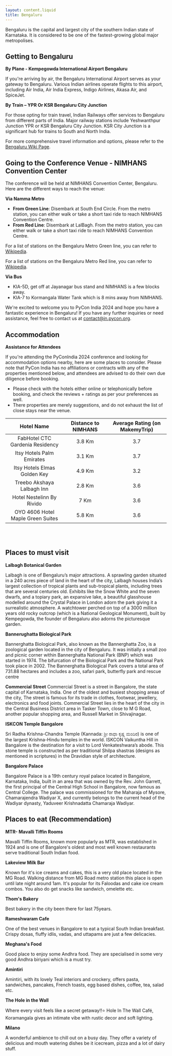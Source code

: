 ```yaml
---
layout: content.liquid
title: Bengaluru
---
```


Bengaluru is the capital and largest city of the southern Indian state of Karnataka. It is considered to be one of the fastest-growing global major metropolises.

Getting to Bengaluru
----------

**By Plane - Kempegowda International Airport Bengaluru**

If you're arriving by air, the Bengaluru International Airport serves as your gateway to Bengaluru. Various Indian airlines operate flights to this airport, including Air India, Air India Express, Indigo Airlines, Akasa Air, and SpiceJet.

**By Train – YPR Or KSR Bengaluru City Junction**

For those opting for train travel, Indian Railways offer services to Bengaluru from different parts of India. Major railway stations include Yeshwanthpur Junction YPR or KSR Bengaluru City Junction. KSR City Junction is a significant hub for trains to South and North India.

For more comprehensive travel information and options, please refer to the [Bengaluru Wiki Page](https://wikitravel.org/en/Bengaluru#Get_in).

Going to the Conference Venue - NIMHANS Convention Center
---------

The conference will be held at NIMHANS Convention Center, Bengaluru. Here are the different ways to reach the venue:

**Via Namma Metro**
- **From Green Line**: Disembark at South End Circle. From the metro station, you can either walk or take a short taxi ride to reach NIMHANS Convention Centre.
- **From Red Line**: Disembark at LalBagh. From the metro station, you can either walk or take a short taxi ride to reach NIMHANS Convention Centre.

For a list of stations on the Bengaluru Metro Green line, you can refer to [Wikipedia](https://en.wikipedia.org/wiki/Green_Line_(Namma_Metro)).

For a list of stations on the Bengaluru Metro Red line, you can refer to [Wikipedia](https://en.wikipedia.org/wiki/Red_Line_(Namma_Metro)).


**Via Bus**
- KIA-5D, get off at Jayanagar bus stand and NIMHANS is a few blocks away.
- KIA-7 to Kormangala Water Tank which is 8 mins away from NIMHANS.

We're excited to welcome you to PyCon India 2024 and hope you have a fantastic experience in Bengaluru! If you have any further inquiries or need assistance, feel free to contact us at [contact@in.pycon.org](mailto:contact@in.pycon.org).


Accommodation
-------
**Assistance for Attendees**

If you're attending the PyConIndia 2024 conference and looking for accommodation options nearby, here are some places to consider. Please note that PyCon India has no affiliations or contracts with any of the properties mentioned below, and attendees are advised to do their own due diligence before booking.
- Please check with the hotels either online or telephonically before booking, and check the reviews + ratings as per your preferences as well.
- There properties are merely suggestions, and do not exhaust the list of close stays near the venue.

| Hotel Name | Distance to NIMHANS | Average Rating (on MakemyTrip) |
| :--------: | :-----------------: | :----------------------------: |
| FabHotel CTC Gardenia Residency | 3.8 Km | 3.7|
| Itsy Hotels Palm Emirates | 3.1 Km | 3.7 |
| Itsy Hotels Elmas Golden Key | 4.9 Km | 3.2 |
| Treebo Akshaya Lalbagh Inn | 2.8 Km | 3.6 |
| Hotel Nestelinn By Rivido | 7 Km | 3.6 |
| OYO 4606 Hotel Maple Green Suites | 5.8 Km | 3.6 |
<br/><br/>

Places to must visit
-----

**Lalbagh Botanical Garden**

Lalbagh is one of Bengaluru’s major attractions. A sprawling garden situated in a 240 acres piece of land in the heart of the city, Lalbagh houses India’s largest collection of tropical plants and sub-tropical plants, including trees that are several centuries old. Exhibits like the Snow White and the seven dwarfs, and a topiary park, an expansive lake, a beautiful glasshouse modelled around the Crystal Palace in London adorn the park giving it a surrealistic atmosphere. A watchtower perched on top of a 3000 million years old rocky outcrop (which is a National Geological Monument), built by Kempegowda, the founder of Bengaluru also adorns the picturesque garden.

**Bannerughatta Biological Park**

Bannerghatta Biological Park, also known as the Bannerghatta Zoo, is a zoological garden located in the city of Bengaluru. It was initially a small zoo and picnic corner within Bannerghatta National Park (BNP) which was started in 1974. The bifurcation of the Biological Park and the National Park took place in 2002. The Bannerghatta Biological Park covers a total area of 731.88 hectares and includes a zoo, safari park, butterfly park and rescue centre

**Commercial Street**
Commercial Street is a street in Bangalore, the state capital of Karnataka, India. One of the oldest and busiest shopping areas of the city, The street is famous for its trade in clothes, footwear, jewellery, electronics and food joints. Commercial Street lies in the heart of the city in the Central Business District area in Tasker Town, close to M G Road, another popular shopping area, and Russell Market in Shivajinagar. 
 

**ISKCON Temple Bangalore**

Sri Radha Krishna-Chandra Temple (Kannada: ಶ್ರೀ ರಾಧಾ ಕೃಷ್ಣ ಮಂದಿರ) is one of the largest Krishna-Hindu temples in the world. ISKCON Vaikuntha Hill in Bangalore is the destination for a visit to Lord Venkateshwara’s abode. This stone temple is constructed as per traditional Shilpa shastras (designs as mentioned in scriptures) in the Dravidian style of architecture.

**Bangalore Palace**

Bangalore Palace is a 19th century royal palace located in Bangalore, Karnataka, India, built in an area that was owned by the Rev. John Garrett, the first principal of the Central High School in Bangalore, now famous as Central College. The palace was commissioned for the Maharaja of Mysore, Chamarajendra Wadiyar X, and currently belongs to the current head of the Wadiyar dynasty, Yaduveer Krishnadatta Chamaraja Wadiyar.

Places to eat (Recommendation)
--------

**MTR- Mavalli Tiffin Rooms**

Mavalli Tiffin Rooms, known more popularly as MTR, was established in 1924 and is one of Bangalore's oldest and most well known restaurants serve traditional South Indian food.

**Lakeview Milk Bar**

Known for it's ice creams and cakes, this is a very old place located in the MG Road. Walking distance from MG Road metro station this place is open until late night around 1am. It's popular for its Faloodas and cake ice cream combos. You also do get snacks like sandwich, omelette etc.

**Thom's Bakery**

Best bakery in the city been there for last 75years.

**Rameshwaram Cafe**

One of the best venues in Bangalore to eat a typical South Indian breakfast. Crispy dosas, fluffy idlis, vadas, and uttapams are just a few delicacies.

**Meghana's Food**

Good place to enjoy some Andhra food. They are specialised in some very good Andhra biriyani which is a must try.

**Amintiri**

Amintiri, with its lovely Teal interiors and crockery, offers pasta, sandwiches, pancakes, French toasts, egg based dishes, coffee, tea, salad etc.

**The Hole in the Wall**

Where every visit feels like a secret getaway!!⭐️ Hole In The Wall Café, Koramangala gives an intimate vibe with rustic decor and soft lighting.

**Milano**

A wonderful ambience to chill out on a busy day. They offer a variety of delicious and mouth watering dishes be it icecream, pizza and a lot of dairy stuff.
